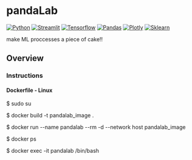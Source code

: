 # pandaLab

[![Python](https://img.shields.io/badge/python-v3.12-yellow)]()
[![Streamlit](https://img.shields.io/badge/streamlit-v1.38-red)]()
[![Tensorflow](https://img.shields.io/badge/tensorflow-v2.18-orange)]()
[![Pandas](https://img.shields.io/badge/pandas-v2.2.2-blue)]()
[![Plotly](https://img.shields.io/badge/plotly-v5.19-green)]()
[![Sklearn](https://img.shields.io/badge/Scikit_Learn-v1.4.2-purple)]()



make ML proccesses a piece of cake!!

## Overview

### Instructions

#### Dockerfile - Linux

$ sudo su

$ docker build -t pandalab_image .

$ docker run --name pandalab --rm -d --network host pandalab_image

$ docker ps

$ docker exec -it pandalab /bin/bash